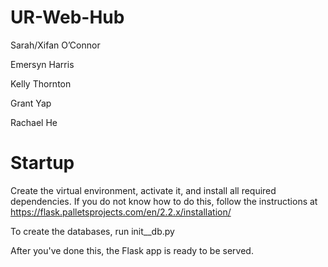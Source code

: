 # UR-Web-Hub
Sarah/Xifan O’Connor

Emersyn Harris

Kelly Thornton

Grant Yap

Rachael He 

# Startup

Create the virtual environment, activate it, and install all required dependencies. If you do not know how to do this, follow the instructions at https://flask.palletsprojects.com/en/2.2.x/installation/

To create the databases, run init__db.py

After you've done this, the Flask app is ready to be served.